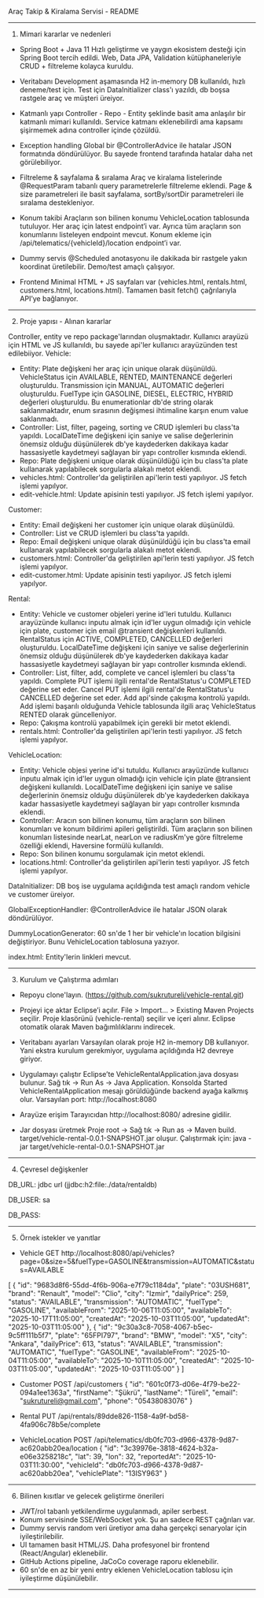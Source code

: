 Araç Takip & Kiralama Servisi - README

----------------------------------

1) Mimari kararlar ve nedenleri
- Spring Boot + Java 11
Hızlı geliştirme ve yaygın ekosistem desteği için Spring Boot tercih edildi. Web, Data JPA, Validation kütüphaneleriyle CRUD + filtreleme kolayca kuruldu.

- Veritabanı
Development aşamasında H2 in-memory DB kullanıldı, hızlı deneme/test için. Test için DataInitializer class'ı yazıldı, db boşsa rastgele araç ve müşteri üreiyor.

- Katmanlı yapı
Controller - Repo - Entity şeklinde basit ama anlaşılır bir katmanlı mimari kullanıldı.
Service katmanı eklenebilirdi ama kapsamı şişirmemek adına controller içinde çözüldü.

- Exception handling
Global bir @ControllerAdvice ile hatalar JSON formatında döndürülüyor. Bu sayede frontend tarafında hatalar daha net görülebiliyor.

- Filtreleme & sayfalama & sıralama
Araç ve kiralama listelerinde @RequestParam tabanlı query parametrelerle filtreleme eklendi. Page & size parametreleri ile basit sayfalama, sortBy/sortDir parametreleri ile sıralama destekleniyor.

- Konum takibi
Araçların son bilinen konumu VehicleLocation tablosunda tutuluyor. Her araç için latest endpoint’i var. Ayrıca tüm araçların son konumlarını listeleyen endpoint mevcut.
Konum ekleme için /api/telematics/{vehicleId}/location endpoint’i var.

- Dummy servis
@Scheduled anotasyonu ile dakikada bir rastgele yakın koordinat üretilebilir. Demo/test amaçlı çalışıyor.

- Frontend
Minimal HTML + JS sayfaları var (vehicles.html, rentals.html, customers.html, locations.html). Tamamen basit fetch() çağrılarıyla API’ye bağlanıyor.

----------------------------------

2) Proje yapısı - Alınan kararlar

Controller, entity ve repo package'larından oluşmaktadır. Kullanıcı arayüzü için HTML ve JS kullanıldı, bu sayede api'ler kullanıcı arayüzünden test edilebiiyor.
Vehicle:
- Entity: Plate değişkeni her araç için unique olarak düşünüldü. VehicleStatus için AVAILABLE, RENTED, MAINTENANCE değerleri oluşturuldu. Transmission için MANUAL, AUTOMATIC değerleri oluşturuldu. FuelType için GASOLINE, DIESEL, ELECTRIC, HYBRID değerleri oluşturuldu. Bu enumerationlar db'de string olarak saklanmaktadır, enum sırasının değişmesi ihtimaline karşın enum value saklanmadı.
- Controller: List, filter, pageing, sorting ve CRUD işlemleri bu class'ta yapıldı. LocalDateTime değişkeni için saniye ve salise değerlerinin önemsiz olduğu düşünülerek db'ye kaydederken dakikaya kadar hassasiyetle kaydetmeyi sağlayan bir yapı controller kısmında eklendi.
- Repo: Plate değişkeni unique olarak düşünüldüğü için bu class'ta plate kullanarak yapılabilecek sorgularla alakalı metot eklendi.
- vehicles.html: Controller'da geliştirilen api'lerin testi yapılıyor. JS fetch işlemi yapılyor.
- edit-vehicle.html: Update apisinin testi yapılıyor. JS fetch işlemi yapılyor.

Customer:
- Entity: Email değişkeni her customer için unique olarak düşünüldü. 
- Controller: List ve CRUD işlemleri bu class'ta yapıldı.
- Repo: Email değişkeni unique olarak düşünüldüğü için bu class'ta email kullanarak yapılabilecek sorgularla alakalı metot eklendi.
- customers.html: Controller'da geliştirilen api'lerin testi yapılıyor. JS fetch işlemi yapılyor.
- edit-customer.html: Update apisinin testi yapılıyor. JS fetch işlemi yapılyor.

Rental:
- Entity: Vehicle ve customer objeleri yerine id'leri tutuldu. Kullanıcı arayüzünde kullanıcı inputu almak için id'ler uygun olmadığı için vehicle için plate, customer için email @transient değişkenleri kullanıldı. RentalStatus için ACTIVE, COMPLETED, CANCELLED değerleri oluşturuldu. LocalDateTime değişkeni için saniye ve salise değerlerinin önemsiz olduğu düşünülerek db'ye kaydederken dakikaya kadar hassasiyetle kaydetmeyi sağlayan bir yapı controller kısmında eklendi.
- Controller: List, filter, add, complete ve cancel işlemleri bu class'ta yapıldı. Complete PUT işlemi ilgili rental'de RentalStatus'u COMPLETED değerine set eder. Cancel PUT işlemi ilgili rental'de RentalStatus'u CANCELLED değerine set eder. Add api'sinde çakışma kontrolü yapıldı. Add işlemi başarılı olduğunda Vehicle tablosunda ilgili araç VehicleStatus RENTED olarak güncelleniyor.
- Repo: Çakışma kontrolü yapabilmek için gerekli bir metot eklendi.
- rentals.html: Controller'da geliştirilen api'lerin testi yapılıyor. JS fetch işlemi yapılyor.

VehicleLocation: 
- Entity: Vehicle objesi yerine id'si tutuldu. Kullanıcı arayüzünde kullanıcı inputu almak için id'ler uygun olmadığı için vehicle için plate @transient değişkeni kullanıldı. LocalDateTime değişkeni için saniye ve salise değerlerinin önemsiz olduğu düşünülerek db'ye kaydederken dakikaya kadar hassasiyetle kaydetmeyi sağlayan bir yapı controller kısmında eklendi.
- Controller: Aracın son bilinen konumu, tüm araçların son bilinen konumları ve konum bildirimi apileri geliştirildi. Tüm araçların son bilinen konumları listesinde nearLat, nearLon ve radiusKm'ye göre filtreleme özelliği eklendi, Haversine formülü kullanıldı.
- Repo: Son bilinen konumu sorgulamak için metot eklendi.
- locations.html: Controller'da geliştirilen api'lerin testi yapılıyor. JS fetch işlemi yapılyor.

DataInitializer: DB boş ise uygulama açıldığında test amaçlı random vehicle ve customer üreiyor.

GlobalExceptionHandler: @ControllerAdvice ile hatalar JSON olarak döndürülüyor.

DummyLocationGenerator: 60 sn'de 1 her bir vehicle'ın location bilgisini değiştiriyor. Bunu VehicleLocation tablosuna yazıyor.

index.html: Entity'lerin linkleri mevcut.

----------------------------------

3) Kurulum ve Çalıştırma adımları

- Repoyu clone'layın. (https://github.com/sukrutureli/vehicle-rental.git)

- Projeyi içe aktar
	Eclipse’i açılır.
	File > Import... > Existing Maven Projects seçilir.
	Proje klasörünü (vehicle-rental) seçilir ve içeri alınır.
	Eclipse otomatik olarak Maven bağımlılıklarını indirecek.

- Veritabanı ayarları
	Varsayılan olarak proje H2 in-memory DB kullanıyor.
	Yani ekstra kurulum gerekmiyor, uygulama açıldığında H2 devreye giriyor.

- Uygulamayı çalıştır
	Eclipse’te VehicleRentalApplication.java dosyası bulunur.
	Sağ tık -> Run As -> Java Application.
	Konsolda Started VehicleRentalApplication mesajı görüldüğünde backend ayağa kalkmış olur.
	Varsayılan port: http://localhost:8080

- Arayüze erişim
	Tarayıcıdan http://localhost:8080/ adresine gidilir.

- Jar dosyası üretmek
	Proje root -> Sağ tık -> Run as -> Maven build.
	target/vehicle-rental-0.0.1-SNAPSHOT.jar oluşur.
	Çalıştırmak için:
	java -jar target/vehicle-rental-0.0.1-SNAPSHOT.jar

----------------------------------

4) Çevresel değişkenler

DB_URL: jdbc url (jjdbc:h2:file:./data/rentaldb)

DB_USER: sa

DB_PASS: 

----------------------------------

5) Örnek istekler ve yanıtlar

- Vehicle
GET http://localhost:8080/api/vehicles?page=0&size=5&fuelType=GASOLINE&transmission=AUTOMATIC&status=AVAILABLE

[
    {
        "id": "9683d8f6-55dd-4f6b-906a-e7f79c1184da",
        "plate": "03USH681",
        "brand": "Renault",
        "model": "Clio",
        "city": "Izmir",
        "dailyPrice": 259,
        "status": "AVAILABLE",
        "transmission": "AUTOMATIC",
        "fuelType": "GASOLINE",
        "availableFrom": "2025-10-06T11:05:00",
        "availableTo": "2025-10-17T11:05:00",
        "createdAt": "2025-10-03T11:05:00",
        "updatedAt": "2025-10-03T11:05:00"
    },
    {
        "id": "9c30a3c8-7058-4067-b5ec-9c5ff111b5f7",
        "plate": "65FPI797",
        "brand": "BMW",
        "model": "X5",
        "city": "Ankara",
        "dailyPrice": 613,
        "status": "AVAILABLE",
        "transmission": "AUTOMATIC",
        "fuelType": "GASOLINE",
        "availableFrom": "2025-10-04T11:05:00",
        "availableTo": "2025-10-10T11:05:00",
        "createdAt": "2025-10-03T11:05:00",
        "updatedAt": "2025-10-03T11:05:00"
    }
]

- Customer
POST /api/customers
{
    "id": "601c0f73-d06e-4f79-be22-094a1ee1363a",
    "firstName": "Şükrü",
    "lastName": "Türeli",
    "email": "sukrutureli@gmail.com",
    "phone": "05438083076"
}

- Rental
PUT /api/rentals/89dde826-1158-4a9f-bd58-4fa906c78b5e/complete

- VehicleLocation
POST /api/telematics/db0fc703-d966-4378-9d87-ac620abb20ea/location
{
	"id": "3c39976e-3818-4624-b32a-e06e3258218c",
	"lat": 39,
	"lon": 32,
	"reportedAt": "2025-10-03T11:30:00",
	"vehicleId": "db0fc703-d966-4378-9d87-ac620abb20ea",
	"vehiclePlate": "13ISY963"
}

----------------------------------

6) Bilinen kısıtlar ve gelecek geliştirme önerileri

- JWT/rol tabanlı yetkilendirme uygulanmadı, apiler serbest.
- Konum servisinde SSE/WebSocket yok. Şu an sadece REST çağrıları var.
- Dummy servis random veri üretiyor ama daha gerçekçi senaryolar için iyileştirilebilir.
- UI tamamen basit HTML/JS. Daha profesyonel bir frontend (React/Angular) eklenebilir.
- GitHub Actions pipeline, JaCoCo coverage raporu eklenebilir.
- 60 sn'de en az bir yeni entry eklenen VehicleLocation tablosu için iyileştirme düşünülebilir.

----------------------------------

